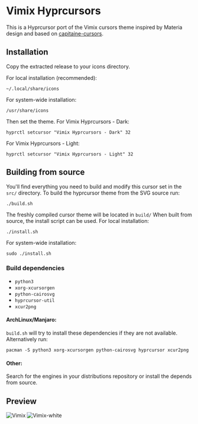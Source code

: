 # Vimix Hyprcursors
This is a Hyprcursor port of the Vimix cursors theme inspired by Materia design and based on [capitaine-cursors](https://github.com/keeferrourke/capitaine-cursors).

## Installation
Copy the extracted release to your icons directory.

For local installation (recommended):
```
~/.local/share/icons
```
For system-wide installation:
```
/usr/share/icons
```
Then set the theme. For Vimix Hyprcursors - Dark:
```
hyprctl setcursor "Vimix Hyprcursors - Dark" 32
```
For Vimix Hyprcursors - Light:
```
hyprctl setcursor "Vimix Hyprcursors - Light" 32
```
## Building from source
You'll find everything you need to build and modify this cursor set in
the `src/` directory. To build the hyprcursor theme from the SVG source
run:

```
./build.sh
```

The freshly compiled cursor theme will be located in `build/`
When built from source, the install script can be used. For local installation:

```
./install.sh
```
For system-wide installation:
```
sudo ./install.sh
```

### Build dependencies
- `python3`
- `xorg-xcursorgen`
- `python-cairosvg`
- `hyprcursor-util`
- `xcur2png`

#### ArchLinux/Manjaro:
`build.sh` will try to install these dependencies if they are not available. Alternatively run:

    pacman -S python3 xorg-xcursorgen python-cairosvg hyprcursor xcur2png

#### Other:
Search for the engines in your distributions repository or install the depends from source.

## Preview
![Vimix](preview.png)
![Vimix-white](preview-white.png)
